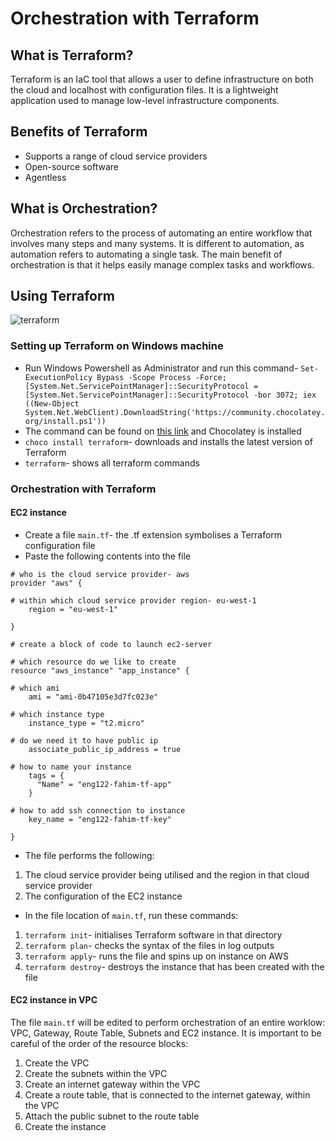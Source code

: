 # Orchestration with Terraform

## What is Terraform?

Terraform is an IaC tool that allows a user to define infrastructure on both the cloud and localhost with configuration files. It is a lightweight application used to manage low-level infrastructure components.

## Benefits of Terraform 

- Supports a range of cloud service providers
- Open-source software
- Agentless

## What is Orchestration?

Orchestration refers to the process of automating an entire workflow that involves many steps and many systems. It is different to automation, as automation refers to automating a single task. The main benefit of orchestration is that it helps easily manage complex tasks and workflows.

## Using Terraform

![terraform](https://user-images.githubusercontent.com/99980305/189128354-1a922e93-c1a6-4c50-bfed-6b154eb6fabe.png)

### Setting up Terraform on Windows machine

- Run Windows Powershell as Administrator and run this command- `Set-ExecutionPolicy Bypass -Scope Process -Force; [System.Net.ServicePointManager]::SecurityProtocol = [System.Net.ServicePointManager]::SecurityProtocol -bor 3072; iex ((New-Object System.Net.WebClient).DownloadString('https://community.chocolatey.org/install.ps1'))`
- The command can be found on [this link](https://chocolatey.org/install) and Chocolatey is installed
- `choco install terraform`- downloads and installs the latest version of Terraform
- `terraform`- shows all terraform commands

### Orchestration with Terraform

#### EC2 instance

- Create a file `main.tf`- the .tf extension symbolises a Terraform configuration file
- Paste the following contents into the file

```hcl 
# who is the cloud service provider- aws
provider "aws" {

# within which cloud service provider region- eu-west-1
    region = "eu-west-1"

}

# create a block of code to launch ec2-server

# which resource do we like to create
resource "aws_instance" "app_instance" {

# which ami
    ami = "ami-0b47105e3d7fc023e"

# which instance type
    instance_type = "t2.micro"

# do we need it to have public ip
    associate_public_ip_address = true

# how to name your instance
    tags = {
      "Name" = "eng122-fahim-tf-app"
    }

# how to add ssh connection to instance
    key_name = "eng122-fahim-tf-key"

}
```

- The file performs the following:

1. The cloud service provider being utilised and the region in that cloud service provider
2. The configuration of the EC2 instance

- In the file location of `main.tf`, run these commands:

1. `terraform init`- initialises Terraform software in that directory
2. `terraform plan`- checks the syntax of the files in log outputs
3. `terraform apply`- runs the file and spins up on instance on AWS
4. `terraform destroy`- destroys the instance that has been created with the file

#### EC2 instance in VPC

The file `main.tf` will be edited to perform orchestration of an entire worklow: VPC, Gateway, Route Table, Subnets and EC2 instance. It is important to be careful of the order of the resource blocks:

1. Create the VPC
2. Create the subnets within the VPC
3. Create an internet gateway within the VPC
4. Create a route table, that is connected to the internet gateway, within the VPC
5. Attach the public subnet to the route table
6. Create the instance